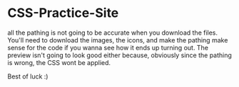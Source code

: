 # CSS-Practice-Site

all the pathing is not going to be accurate when you download the files. You'll need to download the images, the icons, and make the pathing make sense for the code
if you wanna see how it ends up turning out. The preview isn't going to look good either because, obviously since the pathing is wrong, the CSS wont be applied.

Best of luck :)
